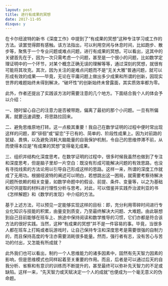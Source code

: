 ```yaml
---
layout: post
title: 进行有成果的冥想
date: 2017-11-05
disqus: y
---
```


在卡尔纽波特的新书《深度工作》中提到了“有成果的冥想”这种专注学习或工作的方法。读罢觉得颇有感触。该方法指出，可以利用空闲与休息时间，比如跑步、散步等，聚焦于一个专业问题或难点问题，进行有成果的冥想。可以看出，这其中的关键首先在于，因为一次只需考虑一个问题，甚至是一个很小的问题，比如数学定理证明中的一个环节，对某个概念正确无误的理解等等，通过深刻的冥想，就很有可能将其攻克。其次，因为关注的是难点问题而不是“无关大雅”普通问题，就可以形成有效的成果——毕竟，无论在平庸问题上做出多少成果和所谓的创新，因现实世界的难题始终未得到解决，“破坏性”的创新始终未曾露面，其实质效率都为零。

此外，作者还提出了实践该方法时需要注意的几个地方。下面结合我个人的体会予以介绍：

一、随时留心自己的注意力是否被带跑，偏离了最初的那个小问题。一旦有所偏离，就要迅速调整，将思路拉回来。

二、避免思维原地打转。这一点极其重要！我自己在数学证明的过程中便时常出现这样的问题，即“徘徊”或“留恋”于已有的、简单的、阶段性成果上。因为对前路的犹疑、畏惧，以及避免消耗大脑能量的自我保护机制，令自己的思维停滞不前，从而使得本应是“有成果的冥想”变得毫无成果。

三、组织并结构化深度思考。在数学证明的过程中，很多时候我虽然也做到了专注和深度思考，但是脑子里却一片空白：既没有形成可能解决问题的有效思路，也没有寻找线索的方法论用以引导自己形成这样的思路。这样一来，所谓的深度工作就成了无用功。根据纽波特的阐述可以明白，若想跳出这一困局，就需要考察待解决问题所依赖的相关变量，如数学命题中的假设、前提、条件、变量等，以之为基础和可供提取的材料进行理性分析与思考。对此，可以借鉴并实践乔治波利亚的书《怎样解题》和《数学的发现》中介绍的方法。

基于上述方法，可以预见一定能够实现这样的目标：即，充分利用零碎时间进行专业化知识与技能的积累，由量变到质变，乃至最终解决大问题、大难题。由此联想到自己目前能够在班车上、旅途中保持阅读和数学推导的习惯，它们亦都是符合该方法的很好实践。当然，这种“有成果的冥想”并不是一件容易的事。毕竟，当很多人都在班车上打盹或者玩游戏时，让自己保持专注和深度思考是需要很强的自制力的，而且保持高度的专注亦需要消耗很多能量。然而，强行者有志，没有苦心与苦功的付出，又怎能有所成就？

此外我们也可以看出，制约一个人思维能力的诸多因素中，固然有先天智力因素的影响，但是思维模式也同样起着至关重要的作用。而且，后者是可以通过后天的自我分析、省察和有意识的训练而不断提升的，甚至最终可以弥补先天智力的不足或缺陷。这样一来，“先天智力或天赋决定一个人的成就”也便成为一个毫无意义的伪命题。
